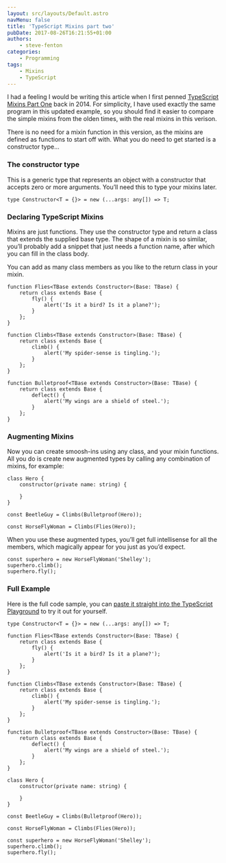```yaml
---
layout: src/layouts/Default.astro
navMenu: false
title: 'TypeScript Mixins part two'
pubDate: 2017-08-26T16:21:55+01:00
authors:
    - steve-fenton
categories:
    - Programming
tags:
    - Mixins
    - TypeScript
---
```


I had a feeling I would be writing this article when I first penned [TypeScript Mixins Part One](/2014/02/typescript-mixins-part-one/) back in 2014. For simplicity, I have used exactly the same program in this updated example, so you should find it easier to compare the simple mixins from the olden times, with the real mixins in this verison.

There is no need for a mixin function in this version, as the mixins are defined as functions to start off with. What you do need to get started is a constructor type…

### The constructor type

This is a generic type that represents an object with a constructor that accepts zero or more arguments. You’ll need this to type your mixins later.

```
type Constructor<T = {}> = new (...args: any[]) => T;
```
### Declaring TypeScript Mixins

Mixins are just functions. They use the constructor type and return a class that extends the supplied base type. The shape of a mixin is so similar, you’ll probably add a snippet that just needs a function name, after which you can fill in the class body.

You can add as many class members as you like to the return class in your mixin.

```
function Flies<TBase extends Constructor>(Base: TBase) {
    return class extends Base {
        fly() {
            alert('Is it a bird? Is it a plane?');
        }
    };
}

function Climbs<TBase extends Constructor>(Base: TBase) {
    return class extends Base {
        climb() {
            alert('My spider-sense is tingling.');
        }
    };
}

function Bulletproof<TBase extends Constructor>(Base: TBase) {
    return class extends Base {
        deflect() {
            alert('My wings are a shield of steel.');
        }
    };
}
```
### Augmenting Mixins

Now you can create smoosh-ins using any class, and your mixin functions. All you do is create new augmented types by calling any combination of mixins, for example:

```
class Hero {
    constructor(private name: string) {

    }
}

const BeetleGuy = Climbs(Bulletproof(Hero));

const HorseFlyWoman = Climbs(Flies(Hero));
```
When you use these augmented types, you’ll get full intellisense for all the members, which magically appear for you just as you’d expect.

```
const superhero = new HorseFlyWoman('Shelley');
superhero.climb();
superhero.fly();
```
### Full Example

Here is the full code sample, you can [paste it straight into the TypeScript Playground](https://goo.gl/kEDtv1) to try it out for yourself.

```
type Constructor<T = {}> = new (...args: any[]) => T;

function Flies<TBase extends Constructor>(Base: TBase) {
    return class extends Base {
        fly() {
            alert('Is it a bird? Is it a plane?');
        }
    };
}

function Climbs<TBase extends Constructor>(Base: TBase) {
    return class extends Base {
        climb() {
            alert('My spider-sense is tingling.');
        }
    };
}

function Bulletproof<TBase extends Constructor>(Base: TBase) {
    return class extends Base {
        deflect() {
            alert('My wings are a shield of steel.');
        }
    };
}

class Hero {
    constructor(private name: string) {

    }
}

const BeetleGuy = Climbs(Bulletproof(Hero));

const HorseFlyWoman = Climbs(Flies(Hero));

const superhero = new HorseFlyWoman('Shelley');
superhero.climb();
superhero.fly();
```